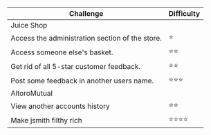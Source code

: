 | Challenge	| Difficulty |
| ----- | ----- |
| Juice Shop  |
| Access the administration section of the store. |	:star: |
| Access someone else's basket. |	:star::star: | 
| Get rid of all 5-star customer feedback. | 	:star::star:
| Post some feedback in another users name. | 	:star::star::star:|
|AltoroMutual | 
| View another accounts history | :star::star: |
| Make jsmith filthy rich	| :star::star::star::star:|
